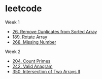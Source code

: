 # leetcode
Week 1  

* [26. Remove Duplicates from Sorted Array](week_1_26_Remove_Duplicates_from_Sorted_Array.md)
* [189. Rotate Array](week_1_189_Rotate_Array.md)
* [268. Missing Number](week_1_268_Missing_Number.md)


Week 2
* [204. Count Primes](week_2_204_Count_Primes.md)
* [242. Valid Anagram](week_2_242_Valid_Anagram.md)
* [350. Intersection of Two Arrays II](week_2_350_Intersection_of_Two_Arrays_II.md)

